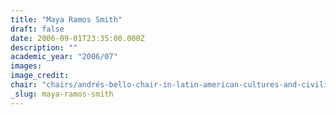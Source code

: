 ```yaml
---
title: "Maya Ramos Smith"
draft: false
date: 2006-09-01T23:35:00.000Z
description: ""
academic_year: "2006/07"
images:
image_credit:
chair: "chairs/andrés-bello-chair-in-latin-american-cultures-and-civilizations.md"
_slug: maya-ramos-smith
---
```


